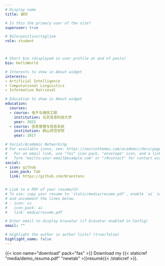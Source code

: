 ```yaml
---
# Display name
title: 谢珩

# Is this the primary user of the site?
superuser: true

# Role/position/tagline
role: student



# Short bio (displayed in user profile at end of posts)
bio: HelloWorld

# Interests to show in About widget
interests:
- Artificial Intelligence
- Computational Linguistics
- Information Retrieval

# Education to show in About widget
education:
  courses:
  - course: 电子与通信工程
    institution: 北京信息科技大学
    year: 2021
  - course: 信息管理与信息系统
    institution: 韩山师范学院
    year: 2017

# Social/Academic Networking
# For available icons, see: https://sourcethemes.com/academic/docs/page-builder/#icons
#   For an email link, use "fas" icon pack, "envelope" icon, and a link in the
#   form "mailto:your-email@example.com" or "/#contact" for contact widget.
social:
- icon: github
  icon_pack: fab
  link: https://github.com/Branstons


# Link to a PDF of your resume/CV.
# To use: copy your resume to `static/media/resume.pdf`, enable `ai` icons in `params.toml`, 
# and uncomment the lines below.
# - icon: cv
#   icon_pack: ai
#   link: media/resume.pdf

# Enter email to display Gravatar (if Gravatar enabled in Config)
email: ""

# Highlight the author in author lists? (true/false)
highlight_name: false
---
```


{{< icon name="download" pack="fas" >}} Download my {{< staticref "media/demo_resume.pdf" "newtab" >}}resumé{{< /staticref >}}.
